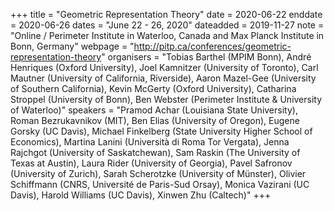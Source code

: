 +++
title = "Geometric Representation Theory"
date = 2020-06-22
enddate = 2020-06-26
dates = "June 22 - 26, 2020"
dateadded = 2019-11-27
note = "Online / Perimeter Institute in Waterloo, Canada and Max Planck Institute in Bonn, Germany"
webpage = "http://pitp.ca/conferences/geometric-representation-theory"
organisers = "Tobias Barthel (MPIM Bonn), André Henriques (Oxford University), Joel Kamnitzer (University of Toronto), Carl Mautner (University of California, Riverside), Aaron Mazel-Gee (University of Southern California), Kevin McGerty (Oxford University), Catharina Stroppel (University of Bonn), Ben Webster (Perimeter Institute & University of Waterloo)"
speakers = "Pramod Achar (Louisiana State University), Roman Bezrukavnikov (MIT), Ben Elias (University of Oregon), Eugene Gorsky (UC Davis), Michael Finkelberg (State University Higher School of Economics), Martina Lanini (Università di Roma Tor Vergata), Jenna Rajchgot (University of Saskatchewan), Sam Raskin (The University of Texas at Austin), Laura Rider (University of Georgia), Pavel Safronov (University of Zurich), Sarah Scherotzke (University of Münster), Olivier Schiffmann (CNRS, Université de Paris-Sud Orsay), Monica Vazirani (UC Davis), Harold Williams (UC Davis), Xinwen Zhu (Caltech)"
+++
